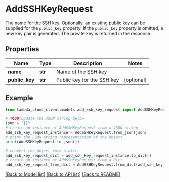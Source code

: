 # AddSSHKeyRequest

The name for the SSH key. Optionally, an existing public key can be supplied for the `public_key` property. If the `public_key` property is omitted, a new key pair is generated. The private key is returned in the response.

## Properties

Name | Type | Description | Notes
------------ | ------------- | ------------- | -------------
**name** | **str** | Name of the SSH key | 
**public_key** | **str** | Public key for the SSH key | [optional] 

## Example

```python
from lambda_cloud_client.models.add_ssh_key_request import AddSSHKeyRequest

# TODO update the JSON string below
json = "{}"
# create an instance of AddSSHKeyRequest from a JSON string
add_ssh_key_request_instance = AddSSHKeyRequest.from_json(json)
# print the JSON string representation of the object
print(AddSSHKeyRequest.to_json())

# convert the object into a dict
add_ssh_key_request_dict = add_ssh_key_request_instance.to_dict()
# create an instance of AddSSHKeyRequest from a dict
add_ssh_key_request_from_dict = AddSSHKeyRequest.from_dict(add_ssh_key_request_dict)
```
[[Back to Model list]](../README.md#documentation-for-models) [[Back to API list]](../README.md#documentation-for-api-endpoints) [[Back to README]](../README.md)


